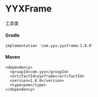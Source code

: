 # YYXFrame
工具类

#### Gradle
```
implementation 'com.yyx:yyxframe:1.0.0'
```

#### Maven
```
<dependency>
  <groupId>com.yyx</groupId>
  <artifactId>yyxframe</artifactId>
  <version>1.0.0</version>
  <type>pom</type>
</dependency>
```
